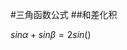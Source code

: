 #三角函数公式
##和差化积
<script type="text/javascript" src="http://cdn.mathjax.org/mathjax/latest/MathJax.js?config=default"></script>

$sin\alpha+sin\beta=2sin()$
